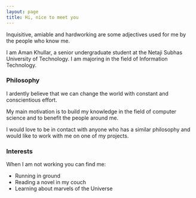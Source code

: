 ```yaml
---
layout: page
title: Hi, nice to meet you
---
```


Inquisitive, amiable and hardworking are some adjectives used for me by the people who know me.

I am Aman Khullar, a senior undergraduate student at the Netaji Subhas University of Technology. I am majoring in the field of Information Technology. 

### Philosophy
I ardently believe that we can change the world with constant and conscientious effort.

My main motivation is to build my knowledge in the field of computer science and to benefit the people around me.

I would love to be in contact with anyone who has a similar philosophy and would like to work with me on one of my projects.

### Interests
When I am not working you can find me:
- Running in ground
- Reading a novel in my couch
- Learning about marvels of the Universe
